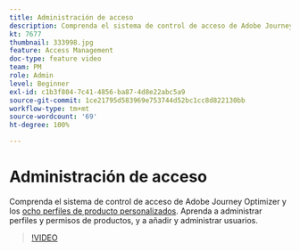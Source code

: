 ```yaml
---
title: Administración de acceso
description: Comprenda el sistema de control de acceso de Adobe Journey Optimizer y los ocho perfiles personalizados. Aprenda a administrar perfiles y permisos de productos, y a añadir y administrar usuarios.
kt: 7677
thumbnail: 333998.jpg
feature: Access Management
doc-type: feature video
team: PM
role: Admin
level: Beginner
exl-id: c1b3f804-7c41-4856-ba87-4d8e22abc5a9
source-git-commit: 1ce21795d583969e753744d52bc1cc8d822130bb
workflow-type: tm+mt
source-wordcount: '69'
ht-degree: 100%

---
```


# Administración de acceso

Comprenda el sistema de control de acceso de Adobe Journey Optimizer y los [ocho perfiles de producto personalizados](https://experienceleague.adobe.com/docs/journey-optimizer/using/administration/ootb-product-profiles.html?lang=es). Aprenda a administrar perfiles y permisos de productos, y a añadir y administrar usuarios.

>[!VIDEO](https://video.tv.adobe.com/v/333998?quality=12)
